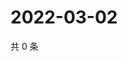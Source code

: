 # 2022-03-02

共 0 条

<!-- BEGIN WEIBO -->
<!-- 最后更新时间 Wed Mar 02 2022 23:12:39 GMT+0800 (China Standard Time) -->

<!-- END WEIBO -->
